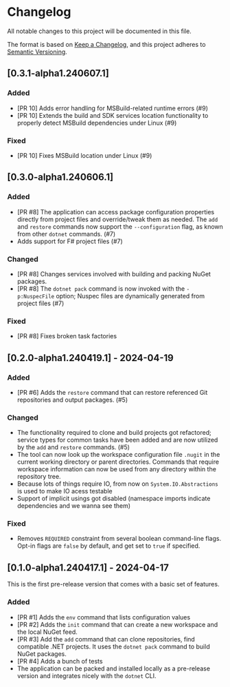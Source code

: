 # Changelog

All notable changes to this project will be documented in this file.

The format is based on [Keep a Changelog](https://keepachangelog.com/en/1.0.0/),
and this project adheres to [Semantic Versioning](https://semver.org/spec/v2.0.0.html).

## [0.3.1-alpha1.240607.1]

### Added

- [PR 10] Adds error handling for MSBuild-related runtime errors (#9)
- [PR 10] Extends the build and SDK services location functionality to properly detect MSBuild dependencies under Linux (#9)

### Fixed

- [PR 10] Fixes MSBuild location under Linux (#9)


## [0.3.0-alpha1.240606.1]

### Added

- [PR #8] The application can access package configuration properties directly from project files and override/tweak them as needed. The `add` and `restore` commands now support the `--configuration` flag, as known from other `dotnet` commands. (#7)
- Adds support for F# project files (#7)

### Changed

- [PR #8] Changes services involved with building and packing NuGet packages.
- [PR #8] The `dotnet pack` command is now invoked with the `-p:NuspecFile` option; Nuspec files are dynamically generated from project files (#7)


### Fixed

- [PR #8] Fixes broken task factories


## [0.2.0-alpha1.240419.1] - 2024-04-19

### Added
- [PR #6] Adds the `restore` command that can restore referenced Git repositories and output packages. (#5)

### Changed
- The functionality required to clone and build projects got refactored; service types for common tasks have been added and are now utilized by the `add` and `restore` commands. (#5)
- The tool can now look up the workspace configuration file `.nugit` in the current working directory or parent directories. Commands that require workspace information can now be used from any directory within the repository tree.
- Because lots of things require IO, from now on `System.IO.Abstractions` is used to make IO acess testable
- Support of implicit usings got disabled (namespace imports indicate dependencies and we wanna see them)

### Fixed
- Removes `REQUIRED` constraint from several boolean command-line flags. Opt-in flags are `false` by default, and get set to `true` if specified.

## [0.1.0-alpha1.240417.1] - 2024-04-17

This is the first pre-release version that comes with a basic set of features.

### Added
- [PR #1] Adds the `env` command that lists configuration values
- [PR #2] Adds the `init` command that can create a new workspace and the local NuGet feed.
- [PR #3] Add the `add` command that can clone repositories, find compatible .NET projects. It uses the `dotnet pack` command to build NuGet packages.
- [PR #4] Adds a bunch of tests
- The application can be packed and installed locally as a pre-release version and integrates nicely with the `dotnet` CLI.